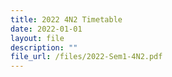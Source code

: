 ```yaml
---
title: 2022 4N2 Timetable
date: 2022-01-01
layout: file
description: ""
file_url: /files/2022-Sem1-4N2.pdf
---
```

